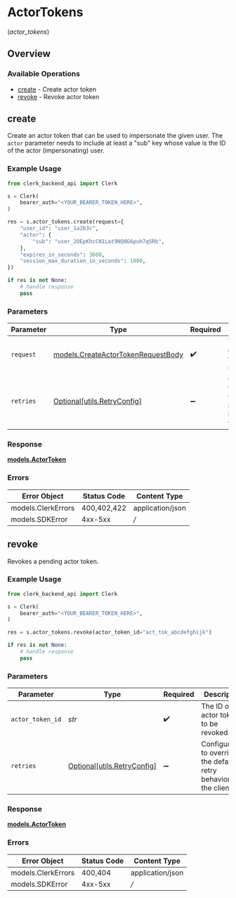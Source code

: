 # ActorTokens
(*actor_tokens*)

## Overview

### Available Operations

* [create](#create) - Create actor token
* [revoke](#revoke) - Revoke actor token

## create

Create an actor token that can be used to impersonate the given user.
The `actor` parameter needs to include at least a "sub" key whose value is the ID of the actor (impersonating) user.

### Example Usage

```python
from clerk_backend_api import Clerk

s = Clerk(
    bearer_auth="<YOUR_BEARER_TOKEN_HERE>",
)

res = s.actor_tokens.create(request={
    "user_id": "user_1a2b3c",
    "actor": {
        "sub": "user_2OEpKhcCN1Lat9NQ0G6puh7q5Rb",
    },
    "expires_in_seconds": 3600,
    "session_max_duration_in_seconds": 1800,
})

if res is not None:
    # handle response
    pass

```

### Parameters

| Parameter                                                                         | Type                                                                              | Required                                                                          | Description                                                                       |
| --------------------------------------------------------------------------------- | --------------------------------------------------------------------------------- | --------------------------------------------------------------------------------- | --------------------------------------------------------------------------------- |
| `request`                                                                         | [models.CreateActorTokenRequestBody](../../models/createactortokenrequestbody.md) | :heavy_check_mark:                                                                | The request object to use for the request.                                        |
| `retries`                                                                         | [Optional[utils.RetryConfig]](../../models/utils/retryconfig.md)                  | :heavy_minus_sign:                                                                | Configuration to override the default retry behavior of the client.               |

### Response

**[models.ActorToken](../../models/actortoken.md)**

### Errors

| Error Object       | Status Code        | Content Type       |
| ------------------ | ------------------ | ------------------ |
| models.ClerkErrors | 400,402,422        | application/json   |
| models.SDKError    | 4xx-5xx            | */*                |


## revoke

Revokes a pending actor token.

### Example Usage

```python
from clerk_backend_api import Clerk

s = Clerk(
    bearer_auth="<YOUR_BEARER_TOKEN_HERE>",
)

res = s.actor_tokens.revoke(actor_token_id="act_tok_abcdefghijk")

if res is not None:
    # handle response
    pass

```

### Parameters

| Parameter                                                           | Type                                                                | Required                                                            | Description                                                         | Example                                                             |
| ------------------------------------------------------------------- | ------------------------------------------------------------------- | ------------------------------------------------------------------- | ------------------------------------------------------------------- | ------------------------------------------------------------------- |
| `actor_token_id`                                                    | *str*                                                               | :heavy_check_mark:                                                  | The ID of the actor token to be revoked.                            | act_tok_abcdefghijk                                                 |
| `retries`                                                           | [Optional[utils.RetryConfig]](../../models/utils/retryconfig.md)    | :heavy_minus_sign:                                                  | Configuration to override the default retry behavior of the client. |                                                                     |

### Response

**[models.ActorToken](../../models/actortoken.md)**

### Errors

| Error Object       | Status Code        | Content Type       |
| ------------------ | ------------------ | ------------------ |
| models.ClerkErrors | 400,404            | application/json   |
| models.SDKError    | 4xx-5xx            | */*                |
